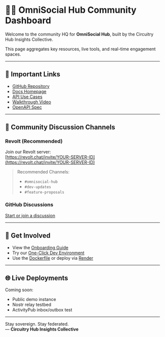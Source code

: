 # 🧑‍💻 OmniSocial Hub Community Dashboard

Welcome to the community HQ for **OmniSocial Hub**, built by the Circuitry Hub Insights Collective.

This page aggregates key resources, live tools, and real-time engagement spaces.

---

## 📌 Important Links

- [GitHub Repository](https://github.com/beitmenotyou-com/omnisocial-hub)
- [Docs Homepage](./index.md)
- [API Use Cases](./use-cases.md)
- [Walkthrough Video](./video.md)
- [OpenAPI Spec](./api/openapi.yaml)

---

## 💬 Community Discussion Channels

### Revolt (Recommended)
Join our Revolt server:  
[https://revolt.chat/invite/YOUR-SERVER-ID](https://revolt.chat/invite/YOUR-SERVER-ID)

> Recommended Channels:
> - `#omnisocial-hub`
> - `#dev-updates`
> - `#feature-proposals`

### GitHub Discussions
[Start or join a discussion](https://github.com/beitmenotyou-com/omnisocial-hub/discussions)

---

## 🚀 Get Involved

- View the [Onboarding Guide](../ONBOARDING.md)
- Try our [One-Click Dev Environment](https://gitpod.io/#https://github.com/beitmenotyou-com/omnisocial-hub)
- Use the [Dockerfile](../Dockerfile) or deploy via [Render](https://render.com/)

---

## 🌐 Live Deployments

Coming soon:
- Public demo instance
- Nostr relay testbed
- ActivityPub inbox/outbox test

---

Stay sovereign. Stay federated.  
— **Circuitry Hub Insights Collective**
